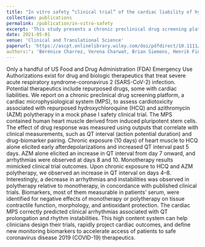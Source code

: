 ```yaml
---
title: "In vitro safety “clinical trial” of the cardiac liability of hydroxychloroquine and azithromycin as COVID19 polytherapy"
collection: publications
permalink: /publication/in-vitro-safety
excerpt: 'This study presents a chronic preclinical drug screening platform, a cardiac microphysiological system, to assess the cardiotoxicity associated with repurposed hydroxychloroquine (HCQ) and azithromycin (AZM) polytherapy in the context of a mock phase I safety clinical trial. The platform accurately predicted clinical outcomes and identified biomarkers for negative effects on tissue function, morphology, and antioxidant protection, providing valuable insights for clinicians in designing trials and accelerating access to safe COVID-19 therapeutics.'
date: 2021-05-01
venue: 'Clinical and Translational Science'
paperurl: 'https://ascpt.onlinelibrary.wiley.com/doi/pdfdirect/10.1111/cts.13038'
authors:': 'Bérénice Charrez, Verena Charwat, Brian Siemons, Henrik Finsberg, Evan Miller, Andrew G. Edwards, Kevin E. Healy'
---
```


Only a handful of US Food and Drug Administration (FDA) Emergency Use
Authorizations exist for drug and biologic therapeutics that treat severe acute respiratory syndrome-coronavirus 2 (SARS-CoV-2) infection. Potential therapeutics include
repurposed drugs, some with cardiac liabilities. We report on a chronic preclinical
drug screening platform, a cardiac microphysiological system (MPS), to assess cardiotoxicity associated with repurposed hydroxychloroquine (HCQ) and azithromycin (AZM) polytherapy in a mock phase I safety clinical trial. The MPS contained
human heart muscle derived from induced pluripotent stem cells. The effect of drug
response was measured using outputs that correlate with clinical measurements, such
as QT interval (action potential duration) and drug-biomarker pairing. Chronic exposure (10 days) of heart muscle to HCQ alone elicited early afterdepolarizations and
increased QT interval past 5 days. AZM alone elicited an increase in QT interval from
day 7 onward, and arrhythmias were observed at days 8 and 10. Monotherapy results
mimicked clinical trial outcomes. Upon chronic exposure to HCQ and AZM polytherapy, we observed an increase in QT interval on days 4–8. Interestingly, a decrease
in arrhythmias and instabilities was observed in polytherapy relative to monotherapy,
in concordance with published clinical trials. Biomarkers, most of them measurable
in patients’ serum, were identified for negative effects of monotherapy or polytherapy
on tissue contractile function, morphology, and antioxidant protection. The cardiac
MPS correctly predicted clinical arrhythmias associated with QT prolongation and
rhythm instabilities. This high content system can help clinicians design their trials,
rapidly project cardiac outcomes, and define new monitoring biomarkers to accelerate
access of patients to safe coronavirus disease 2019 (COVID-19) therapeutics.